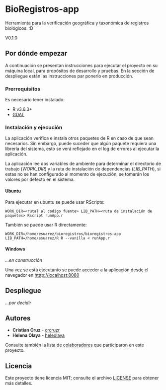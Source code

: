 # BioRegistros-app
Herramienta para la verificación geográfica y taxonómica de registros biológicos. :D

V0.1.0

## Por dónde empezar

A continuación se presentan instrucciones para ejecutar el proyecto en su máquina local, para propósitos de desarrollo y pruebas. En la sección de despliegue están las instrucciones par ponerlo en producción.

### Prerrequisitos

Es necesario tener instalado:

* R v3.6.3+
* [GDAL](https://gdal.org/)

### Instalación y ejecución

La aplicación verifica e instala otros paquetes de R en caso de que sean necesarios. Sin embargo, puede suceder que algún paquete requiera una librería del sistema, esto se verá reflejado en el log de errores al ejecutar la aplicación.

La aplicación lee dos variables de ambiente para determinar el directorio de trabajo (*WORK_DIR*) y la ruta de instalación de dependencias (*LIB_PATH*), si estas no se han configurado al momento de ejecución, se tomarán los valores por defecto en el sistema.

#### Ubuntu
Para ejecutar en ubuntu se puede usar RScripts:

```
WORK_DIR=<rutal al codigo fuente> LIB_PATH=<ruta de instalación de paquetes> Rscript runApp.r
```

También se puede usar R directamente:
```
WORK_DIR=/home/esuarez/bioregistros/bioregistros-app LIB_PATH=/home/esuarez/R R --vanilla < runApp.r
```

#### Windows
*...en construcción*

Una vez se está ejecutanto se puede acceder a la aplicación desde el navegador en [htttp://localhost:8080](htttp://localhost:8080)


## Despliegue

*...por decidir*

## Autores

* **Cristian Cruz** - [crcruzr](https://github.com/crcruzr)
* **Helena Olaya** - [heleolaya](https://github.com/heleolaya)

Consulte también la lista de [colaboradores](https://github.com/PEM-Humboldt/bioregistros-app/contributors) que participaron en este proyecto.

## Licencia

Este proyecto tiene licencia MIT; consulte el archivo [LICENSE](LICENSE) para obtener más detalles.
